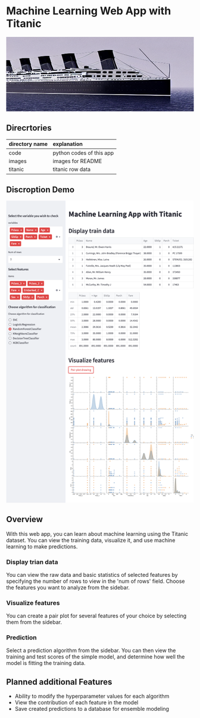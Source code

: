# Machine Learning Web App with Titanic
<img src = "images/titanic_1.png" height = "200px" width = "600px">

## Direcrtories
|directory name | explanation|
|:--                |:--        |
|code                |python codes of this app|
|images              |images for README|
|titanic             |titanic row data|

## Discroption Demo
![](images/demo.png)

## Overview
With this web app, you can learn about machine learning using the Titanic dataset. You can view the training data, visualize it, and use machine learning to make predictions.

### Display trian data
You can view the raw data and basic statistics of selected features by specifying the number of rows to view in the 'num of rows' field. Choose the features you want to analyze from the sidebar.

### Visualize features
You can create a pair plot for several features of your choice by selecting them from the sidebar.

### Prediction
Select a prediction algorithm from the sidebar. You can then view the training and test scores of the simple model, and determine how well the model is fitting the training data.

## Planned additional Features
* Ability to modify the hyperparameter values for each algorithm
* View the contribution of each feature in the model
* Save created predictions to a database for ensemble modeling
